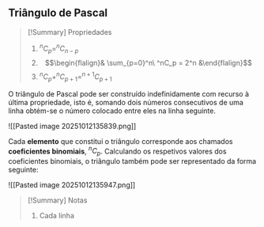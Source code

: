## Triângulo de Pascal
>[!Summary] Propriedades
>1. $^nC_p=^nC_{n-p}$
>2. $$\begin{flalign}& \sum_{p=0}^n\ ^nC_p = 2^n &\end{flalign}$$
>3. $^nC_p+^nC_{p+1}=^{n+1}C_{p+1}$

O triângulo de Pascal pode ser construído indefinidamente com recurso à última propriedade, isto é, somando dois números consecutivos de uma linha obtém-se o número colocado entre eles na linha seguinte.

![[Pasted image 20251012135839.png]]

Cada **elemento** que constitui o triângulo corresponde aos chamados **coeficientes binomiais**, $^nC_p$.
Calculando os respetivos valores dos coeficientes binomiais, o triângulo também pode ser representado da forma seguinte:

![[Pasted image 20251012135947.png]]

>[!Summary] Notas
>1. Cada linha